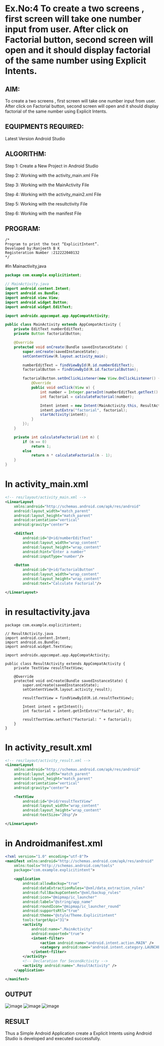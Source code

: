 # Ex.No:4 To create a two screens , first screen will take one number input from user. After click on Factorial button, second screen will open and it should display factorial of the same number using Explicit Intents.


## AIM:

To create a two screens , first screen will take one number input from user. After click on Factorial button, second screen will open and it should display factorial of the same number using Explicit Intents.


## EQUIPMENTS REQUIRED:

Latest Version Android Studio

## ALGORITHM:
Step 1: Create a New Project in Android Studio

Step 2: Working with the activity_main.xml File

Step 3: Working with the MainActivity File

Step 4: Working with the activity_main2.xml File

Step 5: Working with the resultctivity File

Step 6: Working with the manifest File


## PROGRAM:
```
/*
Program to print the text “ExplicitIntent”.
Developed by:Ranjeeth B K
Registeration Number :212222040132
*/
```
#In Mainactivity,java
```java
package com.example.explicitintent;

// MainActivity.java
import android.content.Intent;
import android.os.Bundle;
import android.view.View;
import android.widget.Button;
import android.widget.EditText;

import androidx.appcompat.app.AppCompatActivity;

public class MainActivity extends AppCompatActivity {
    private EditText numberEditText;
    private Button factorialButton;

    @Override
    protected void onCreate(Bundle savedInstanceState) {
        super.onCreate(savedInstanceState);
        setContentView(R.layout.activity_main);

        numberEditText = findViewById(R.id.numberEditText);
        factorialButton = findViewById(R.id.factorialButton);

        factorialButton.setOnClickListener(new View.OnClickListener() {
            @Override
            public void onClick(View v) {
                int number = Integer.parseInt(numberEditText.getText().toString());
                int factorial = calculateFactorial(number);

                Intent intent = new Intent(MainActivity.this, ResultActivity.class);
                intent.putExtra("factorial", factorial);
                startActivity(intent);
            }
        });
    }

    private int calculateFactorial(int n) {
        if (n == 0)
            return 1;
        else
            return n * calculateFactorial(n - 1);
    }
}
```
# In activity_main.xml
```xml
<!-- res/layout/activity_main.xml -->
<LinearLayout
    xmlns:android="http://schemas.android.com/apk/res/android"
    android:layout_width="match_parent"
    android:layout_height="match_parent"
    android:orientation="vertical"
    android:gravity="center">

    <EditText
        android:id="@+id/numberEditText"
        android:layout_width="wrap_content"
        android:layout_height="wrap_content"
        android:hint="Enter a number"
        android:inputType="number"/>

    <Button
        android:id="@+id/factorialButton"
        android:layout_width="wrap_content"
        android:layout_height="wrap_content"
        android:text="Calculate Factorial"/>

</LinearLayout>
```
# in resultactivity.java
```
package com.example.explicitintent;

// ResultActivity.java
import android.content.Intent;
import android.os.Bundle;
import android.widget.TextView;

import androidx.appcompat.app.AppCompatActivity;

public class ResultActivity extends AppCompatActivity {
    private TextView resultTextView;

    @Override
    protected void onCreate(Bundle savedInstanceState) {
        super.onCreate(savedInstanceState);
        setContentView(R.layout.activity_result);

        resultTextView = findViewById(R.id.resultTextView);

        Intent intent = getIntent();
        int factorial = intent.getIntExtra("factorial", 0);

        resultTextView.setText("Factorial: " + factorial);
    }
}
```
# In activity_result.xml
```xml
<!-- res/layout/activity_result.xml -->
<LinearLayout
    xmlns:android="http://schemas.android.com/apk/res/android"
    android:layout_width="match_parent"
    android:layout_height="match_parent"
    android:orientation="vertical"
    android:gravity="center">

    <TextView
        android:id="@+id/resultTextView"
        android:layout_width="wrap_content"
        android:layout_height="wrap_content"
        android:textSize="20sp"/>

</LinearLayout>


```
# in Androidmanifest.xml
```xml
<?xml version="1.0" encoding="utf-8"?>
<manifest xmlns:android="http://schemas.android.com/apk/res/android"
    xmlns:tools="http://schemas.android.com/tools"
    package="com.example.explicitintent">

    <application
        android:allowBackup="true"
        android:dataExtractionRules="@xml/data_extraction_rules"
        android:fullBackupContent="@xml/backup_rules"
        android:icon="@mipmap/ic_launcher"
        android:label="@string/app_name"
        android:roundIcon="@mipmap/ic_launcher_round"
        android:supportsRtl="true"
        android:theme="@style/Theme.Explicitintent"
        tools:targetApi="31">
        <activity
            android:name=".MainActivity"
            android:exported="true">
            <intent-filter>
                <action android:name="android.intent.action.MAIN" />
                <category android:name="android.intent.category.LAUNCHER" />
            </intent-filter>
        </activity>
        <!-- Declaration for SecondActivity -->
        <activity android:name=".ResultActivity" />
    </application>

</manifest>
```


## OUTPUT

![image](https://github.com/RANJEETH17/ExplicitIntent-MAD/assets/120718823/3f12a7ba-ee39-4494-9468-2ff751ec6da4)
![image](https://github.com/RANJEETH17/ExplicitIntent-MAD/assets/120718823/06fb7f1b-3de8-4446-9b96-94b736f0761e)
![image](https://github.com/RANJEETH17/ExplicitIntent-MAD/assets/120718823/49dbd6e1-4f94-4613-871d-2d3355c61bae)


## RESULT
Thus a Simple Android Application create a Explicit Intents using Android Studio is developed and executed successfully.


